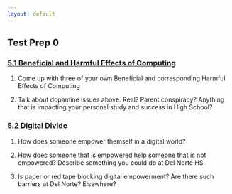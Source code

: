 ```yaml
---
layout: default
---
```


## Test Prep 0

### [5.1 Beneficial and Harmful Effects of Computing](https://github.com/nighthawkcoders/nighthawk_csp/wiki/Tri-3-TPT-0.1-related-to-Beneficial-and-Harmful-Effects-of-Computing-Big-Idea-5.1)

1. Come up with three of your own Beneficial and corresponding Harmful Effects of Computing

2. Talk about dopamine issues above. Real? Parent conspiracy? Anything that is impacting your personal study and success in High School?

### [5.2 Digital Divide](https://github.com/nighthawkcoders/nighthawk_csp/wiki/Tri-3-TPT-0.2-related-to-Digital-Divide-Big-Idea-5.2)

1. How does someone empower themself in a digital world?

2. How does someone that is empowered help someone that is not empowered? Describe something you could do at Del Norte HS.

3. Is paper or red tape blocking digital empowerment? Are there such barriers at Del Norte? Elsewhere?